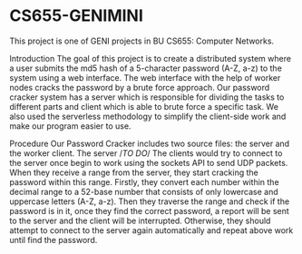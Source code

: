 # CS655-GENIMINI

This project is one of GENI projects in BU CS655: Computer Networks.

Introduction
The goal of this project is to create a distributed system where a user submits the md5 hash of a 5-character password (A-Z, a-z) to the system using a web interface. The web interface with the help of worker nodes cracks the password by a brute force approach. Our password cracker system has a server which is responsible for dividing the tasks to different parts and client which is able to brute force a specific task. We also used the serverless methodology to simplify the client-side work and make our program easier to use.

Procedure
Our Password Cracker includes two source files: the server and the worker client.
The server /*TO DO*/
The clients would try to connect to the server once begin to work using the sockets API to send UDP packets. When they receive a range from the server, they start cracking the password within this range. Firstly, they convert each number within the decimal range to a 52-base number that consists of only lowercase and uppercase letters (A-Z, a-z). Then they traverse the range and check if the password is in it, once they find the correct password, a report will be sent to the server and the client will be interrupted. Otherwise, they should attempt to connect to the server again automatically and repeat above work until find the password.
